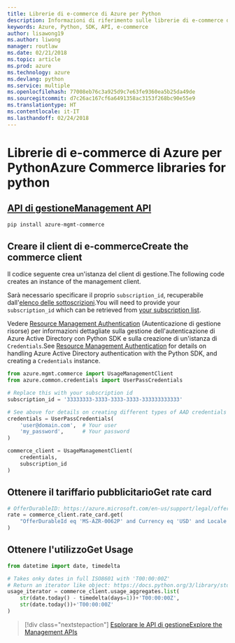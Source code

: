```yaml
---
title: Librerie di e-commerce di Azure per Python
description: Informazioni di riferimento sulle librerie di e-commerce di Azure per Python
keywords: Azure, Python, SDK, API, e-commerce
author: lisawong19
ms.author: liwong
manager: routlaw
ms.date: 02/21/2018
ms.topic: article
ms.prod: azure
ms.technology: azure
ms.devlang: python
ms.service: multiple
ms.openlocfilehash: 77008eb76c3a925d9c7e63fe9360ea5b25da49de
ms.sourcegitcommit: d7c26ac167cf6a6491358ac3153f268bc90e55e9
ms.translationtype: HT
ms.contentlocale: it-IT
ms.lasthandoff: 02/24/2018
---
```

# <a name="azure-commerce-libraries-for-python"></a><span data-ttu-id="160c4-104">Librerie di e-commerce di Azure per Python</span><span class="sxs-lookup"><span data-stu-id="160c4-104">Azure Commerce libraries for python</span></span>

## <a name="management-apipythonapioverviewazurecommercemanagement"></a>[<span data-ttu-id="160c4-105">API di gestione</span><span class="sxs-lookup"><span data-stu-id="160c4-105">Management API</span></span>](/python/api/overview/azure/commerce/management)

```bash
pip install azure-mgmt-commerce
```
## <a name="create-the-commerce-client"></a><span data-ttu-id="160c4-106">Creare il client di e-commerce</span><span class="sxs-lookup"><span data-stu-id="160c4-106">Create the commerce client</span></span>

<span data-ttu-id="160c4-107">Il codice seguente crea un'istanza del client di gestione.</span><span class="sxs-lookup"><span data-stu-id="160c4-107">The following code creates an instance of the management client.</span></span>

<span data-ttu-id="160c4-108">Sarà necessario specificare il proprio ``subscription_id``, recuperabile dall'[elenco delle sottoscrizioni](https://manage.windowsazure.com/#Workspaces/AdminTasks/SubscriptionMapping).</span><span class="sxs-lookup"><span data-stu-id="160c4-108">You will need to provide your ``subscription_id`` which can be retrieved from [your subscription list](https://manage.windowsazure.com/#Workspaces/AdminTasks/SubscriptionMapping).</span></span>

<span data-ttu-id="160c4-109">Vedere [Resource Management Authentication](/python/azure/python-sdk-azure-authenticate) (Autenticazione di gestione risorse) per informazioni dettagliate sulla gestione dell'autenticazione di Azure Active Directory con Python SDK e sulla creazione di un'istanza di ``Credentials``.</span><span class="sxs-lookup"><span data-stu-id="160c4-109">See [Resource Management Authentication](/python/azure/python-sdk-azure-authenticate) for details on handling Azure Active Directory authentication with the Python SDK, and creating a ``Credentials`` instance.</span></span>

```python
from azure.mgmt.commerce import UsageManagementClient
from azure.common.credentials import UserPassCredentials

# Replace this with your subscription id
subscription_id = '33333333-3333-3333-3333-333333333333'

# See above for details on creating different types of AAD credentials
credentials = UserPassCredentials(
    'user@domain.com',  # Your user
    'my_password',      # Your password
)

commerce_client = UsageManagementClient(
    credentials,
    subscription_id
)
``` 

## <a name="get-rate-card"></a><span data-ttu-id="160c4-110">Ottenere il tariffario pubblicitario</span><span class="sxs-lookup"><span data-stu-id="160c4-110">Get rate card</span></span>

```python
# OfferDurableID: https://azure.microsoft.com/en-us/support/legal/offer-details/
rate = commerce_client.rate_card.get(
    "OfferDurableId eq 'MS-AZR-0062P' and Currency eq 'USD' and Locale eq 'en-US' and RegionInfo eq 'US'"
)
```

## <a name="get-usage"></a><span data-ttu-id="160c4-111">Ottenere l'utilizzo</span><span class="sxs-lookup"><span data-stu-id="160c4-111">Get Usage</span></span>

```python
from datetime import date, timedelta

# Takes onky dates in full ISO8601 with 'T00:00:00Z'
# Return an iterator like object: https://docs.python.org/3/library/stdtypes.html#iterator-types
usage_iterator = commerce_client.usage_aggregates.list(
    str(date.today() - timedelta(days=1))+'T00:00:00Z',
    str(date.today())+'T00:00:00Z'
)
```

> [!div class="nextstepaction"]
> [<span data-ttu-id="160c4-112">Esplorare le API di gestione</span><span class="sxs-lookup"><span data-stu-id="160c4-112">Explore the Management APIs</span></span>](/python/api/overview/azure/commerce/management)
